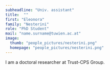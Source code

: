 ```yaml
---
subheadline: "Univ. assistant"
title:  ""
first: "Eleonora"
family: "Nesterini"
role: "PhD Student"
mail: "name.surname@tuwien.ac.at"
image:
  thumb: "people_pictures/nesterini.png"
  homepage: "people_pictures/nesterini.png"
---
```


<!--more-->

I am a doctoral researcher at Trust-CPS Group.
